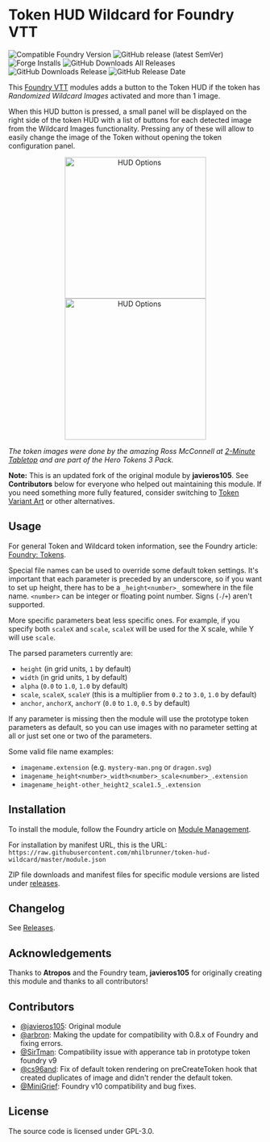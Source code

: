 # Token HUD Wildcard for Foundry VTT

![Compatible Foundry Version](https://img.shields.io/badge/Foundry-v13-informational)
![GitHub release (latest SemVer)](https://img.shields.io/github/v/release/mhilbrunner/token-hud-wildcard?label=Latest+Release)
![Forge Installs](https://img.shields.io/badge/dynamic/json?label=Forge%20Installs&query=package.installs&suffix=%25&url=https%3A%2F%2Fforge-vtt.com%2Fapi%2Fbazaar%2Fpackage%2Ftoken-hud-wildcard&colorB=4aa94a)
![GitHub Downloads All Releases](https://img.shields.io/github/downloads/mhilbrunner/token-hud-wildcard/total?label=Downloads+(Total))
![GitHub Downloads Release](https://img.shields.io/github/downloads/mhilbrunner/token-hud-wildcard/latest/total?label=Downloads+(Latest))
![GitHub Release Date](https://img.shields.io/github/release-date/mhilbrunner/token-hud-wildcard?label=Release+Date)

This [Foundry VTT](https://foundryvtt.com/) modules adds a button to the Token HUD if the token has *Randomized Wildcard Images* activated and more than 1 image.

When this HUD button is pressed, a small panel will be displayed on the right side of the token HUD with a list of buttons for each detected image from the Wildcard Images functionality.
Pressing any of these will allow to easily change the image of the Token without opening the token configuration panel.

<p style="text-align: center;">
<img src="https://raw.githubusercontent.com/mhilbrunner/token-hud-wildcard/master/images/hud-options1.png" alt="HUD Options" height="280" style="margin: 0 auto;" />
<img src="https://raw.githubusercontent.com/mhilbrunner/token-hud-wildcard/master/images/hud-options2.png" alt="HUD Options" height="280" style="margin: 0 auto;" />
</p>

*The token images were done by the amazing Ross McConnell at [2-Minute Tabletop](https://2minutetabletop.com/) and are part of the Hero Tokens 3 Pack.*

**Note:** This is an updated fork of the original module by **javieros105**. See **Contributors** below for everyone who helped out maintaining this module.
If you need something more fully featured, consider switching to [Token Variant Art](https://foundryvtt.com/packages/token-variants) or other alternatives.

## Usage

For general Token and Wildcard token information, see the Foundry article: [Foundry: Tokens](https://foundryvtt.com/article/tokens/).

Special file names can be used to override some default token settings.
It's important that each parameter is preceded by an underscore, so if you want to set up height,
there has to be a `_height<number>_` somewhere in the file name.
`<number>` can be integer or floating point number. Signs (`-`/`+`) aren't supported.

More specific parameters beat less specific ones.
For example, if you specify both `scaleX` and `scale`, `scaleX` will be used for the X scale, while Y will use `scale`.

The parsed parameters currently are:
- `height` (in grid units, `1` by default)
- `width` (in grid units, `1` by default)
- `alpha` (`0.0` to `1.0`, `1.0` by default)
- `scale`, `scaleX`, `scaleY` (this is a multiplier from `0.2` to `3.0`, `1.0` by default)
- `anchor`, `anchorX`, `anchorY` (`0.0` to `1.0`, `0.5` by default)

If any parameter is missing then the module will use the prototype token parameters as default,
so you can use images with no parameter setting at all or just set one or two of the parameters.

Some valid file name examples:

- `imagename.extension` (e.g. `mystery-man.png` or `dragon.svg`)
- `imagename_height<number>_width<number>_scale<number>_.extension`
- `imagename_height-other_height2_scale1.5_.extension`

## Installation

To install the module, follow the Foundry article on [Module Management](https://foundryvtt.com/article/modules/).

For installation by manifest URL, this is the URL: `https://raw.githubusercontent.com/mhilbrunner/token-hud-wildcard/master/module.json`

ZIP file downloads and manifest files for specific module versions are listed under
[releases]((https://github.com/mhilbrunner/token-hud-wildcard/releases/latest/)).

## Changelog

See [Releases](https://github.com/mhilbrunner/token-hud-wildcard/releases).

## Acknowledgements

Thanks to **Atropos** and the Foundry team, **javieros105** for originally creating this module and thanks to all contributors!

## Contributors

- [@javieros105](https://github.com/javieros105): Original module
- [@arbron](https://github.com/arbron): Making the update for compatibility with 0.8.x of Foundry and fixing errors.
- [@SirTman](https://github.com/SirTman): Compatibility issue with apperance tab in prototype token foundry v9
- [@cs96and](https://github.com/cs96and): Fix of default token rendering on preCreateToken hook that created duplicates of image and didn't render the default token.
- [@MiniGrief](https://github.com/MiniGrief): Foundry v10 compatibility and bug fixes.

## License

The source code is licensed under GPL-3.0.
